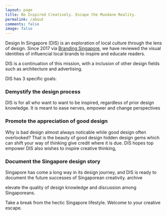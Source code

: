 ```yaml
---
layout: page
title: Be Inspired Creatively. Escape the Mundane Reality.
permalink: /about
comments: false
image: false
---
```


Design In Singapore (DIS) is an exploration of local culture through the lens of design. Since 2017 via <a href="https://www.brandingsingapore.blogspot.sg">Branding Singapore</a>, we have reviewed the visual identities of influencial local brands to inspire and educate readers.  

DIS is a continuation of this mission, with a inclusion of other design fields such as architecture and advertising. 

DIS has 3 specific goals:

<h3>Demystify the design process</h3>

DIS is for all who want to want to be inspired, regardless of prior design knowledge. It is meant to ease nerves, empower and change perspectives

<h3>Promote the appreciation of good design</h3>
Why is bad design almost always noticable while good design often overlooked? That is the beauty of good design hidden design gems which can shift your way of thinking give credit where it is due. 
DIS hopes top empower 
DIS also wishes to inspire creative thinking,


<h3>Document the Singapore design story</h3>

Singapore has come a long way in its design journey, and DIS is ready to document the future successes of Singaporean creativity.  archive 

elevate the quality of design knowledge and discussion among Singaporeans. 

Take a break from the hectic Singapore lifestyle. Welcome to your creative escape. 
